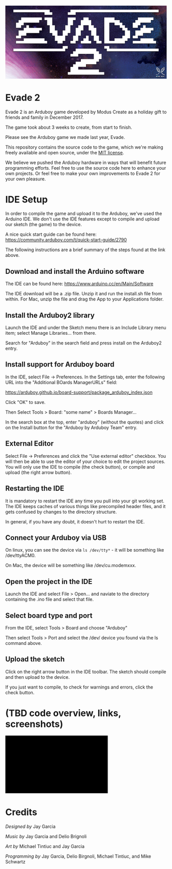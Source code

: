 ![EVADE 2 by Modus Create](/img/repo_banner.png?raw=true "EVADE 2 by Modus Create")

# Evade 2

Evade 2 is an Arduboy game developed by Modus Create as a holiday gift to friends and family in December 2017.

The game took about 3 weeks to create, from start to finish.

Please see the Arduboy game we made last year, Evade.

This repository contains the source code to the game, which we're making freely available and open source, under the [MIT license](LICENSE.md).

We believe we pushed the Arduboy hardware in ways that will benefit future programming efforts.  Feel free to use the
source code here to enhance your own projects.  Or feel free to make your own improvements to Evade 2 for your own 
pleasure.

# IDE Setup

In order to compile the game and upload it to the Arduboy, we've used the Arduino IDE.  We don't use the IDE features except
to compile and upload our sketch (the game) to the device.

A nice quick start guide can be found here:
https://community.arduboy.com/t/quick-start-guide/2790

The following instructions are a brief summary of the steps found at the link above.

## Download and install the Arduino software

The IDE can be found here:
https://www.arduino.cc/en/Main/Software

The IDE download will be a .zip file.  Unzip it and run the install.sh file from within.  For Mac, unzip the file and drag the App to your
Applications folder.

## Install the Arduboy2 library

Launch the IDE and under the Sketch menu there is an Include Library menu item; select Manage Libraries... from there.

Search for "Arduboy" in the search field and press install on the Arduboy2 entry.

## Install support for Arduboy board

In the IDE, select File -> Preferences.  In the Settings tab, enter the following URL into the "Additional BOards ManagerURLs" field:

https://arduboy.github.io/board-support/package_arduboy_index.json

Click "OK" to save.

Then Select Tools > Board: "some name" > Boards Manager... 

In the search box at the top, enter "arduboy" (without the quotes) and click on the Install button for the "Arduboy by Arduboy Team" entry.

## External Editor

Select File -> Preferences and click the "Use external editor" checkbox.  You will then be able to use the editor of your choice
to edit the project sources.  You will only use the IDE to compile (the check button), or compile and upload (the right arrow button).
## Restarting the IDE

It is mandatory to restart the IDE any time you pull into your git working set.  The IDE keeps caches of various things like precompiled
header files, and it gets confused by changes to the directory structure.

In general, if you have any doubt, it doesn't hurt to restart the IDE.

## Connect your Arduboy via USB

On linux, you can see the device via ```ls /dev/tty*``` - it will be something like /dev/ttyACM0.

On Mac, the device will be something like /dev/cu.modemxxx.

## Open the project in the IDE

Launch the IDE and select File > Open... and naviate to the directory containing the .ino file and select that file.

## Select board type and port

From the IDE, select Tools > Board and choose "Arduboy"

Then select Tools > Port and select the /dev/ device you found via the ls command above.

## Upload the sketch

Click on the right arrow button in the IDE toolbar.  The sketch should compile and then upload to the device.

If you just want to compile, to check for warnings and errors, click the check button.

# (TBD code overview, links, screenshots)

![EVADE 2 gameplay](/img/gameplay.gif?raw=true "EVADE 2 gameplay")

# Credits

*Designed by* Jay Garcia

*Music by* Jay Garcia and Delio Brignoli

*Art by* Michael Tintiuc and Jay Garcia

*Programming by* Jay Garcia, Delio Birgnoli, Michael Tintiuc, and Mike Schwartz
